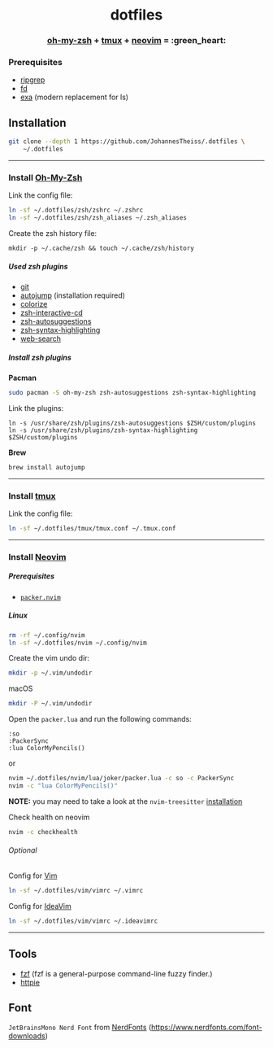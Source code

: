 <h1 align="center">dotfiles</h1>
<h3 align="center">
    <b><a href="https://github.com/ohmyzsh/ohmyzsh">oh-my-zsh</a> + <a href="https://github.com/tmux/tmux">tmux</a> + <a href="https://github.com/neovim/neovim">neovim</a> = :green_heart:</b>
</h3>

### Prerequisites
- [ripgrep](https://github.com/BurntSushi/ripgrep)
- [fd](https://github.com/sharkdp/fd)
- [exa](https://github.com/ogham/exa) (modern replacement for ls)

## Installation 
```bash
git clone --depth 1 https://github.com/JohannesTheiss/.dotfiles \
    ~/.dotfiles
```

---

### Install [Oh-My-Zsh](https://github.com/ohmyzsh/ohmyzsh)
Link the config file:
```bash
ln -sf ~/.dotfiles/zsh/zshrc ~/.zshrc
ln -sf ~/.dotfiles/zsh/zsh_aliases ~/.zsh_aliases
```

Create the zsh history file:
```
mkdir -p ~/.cache/zsh && touch ~/.cache/zsh/history
```
##### Used zsh plugins
- [git](https://github.com/ohmyzsh/ohmyzsh/tree/master/plugins/git)
- [autojump](https://github.com/wting/autojump) (installation required)
- [colorize](https://github.com/ohmyzsh/ohmyzsh/tree/master/plugins/colorize)
- [zsh-interactive-cd](https://github.com/changyuheng/zsh-interactive-cd)
- [zsh-autosuggestions](https://github.com/zsh-users/zsh-autosuggestions)
- [zsh-syntax-highlighting](https://github.com/zsh-users/zsh-syntax-highlighting)
- [web-search](https://github.com/ohmyzsh/ohmyzsh/tree/master/plugins/web-search)

##### Install zsh plugins
<b>Pacman</b>
```bash
sudo pacman -S oh-my-zsh zsh-autosuggestions zsh-syntax-highlighting
```
Link the plugins:
```
ln -s /usr/share/zsh/plugins/zsh-autosuggestions $ZSH/custom/plugins
ln -s /usr/share/zsh/plugins/zsh-syntax-highlighting $ZSH/custom/plugins
```

<b>Brew</b>
```bash
brew install autojump
```

---

### Install [tmux](https://github.com/tmux/tmux)

Link the config file:
```bash
ln -sf ~/.dotfiles/tmux/tmux.conf ~/.tmux.conf
```

---

### Install [Neovim](https://github.com/neovim/neovim)

##### Prerequisites
- [`packer.nvim`](https://github.com/wbthomason/packer.nvim)

##### Linux
```bash
rm -rf ~/.config/nvim
ln -sf ~/.dotfiles/nvim ~/.config/nvim
```

Create the vim undo dir:
```bash
mkdir -p ~/.vim/undodir
```
macOS
```bash
mkdir -P ~/.vim/undodir
```

Open the `packer.lua` and run the following commands:
```vim
:so
:PackerSync
:lua ColorMyPencils()
```
or
```bash
nvim ~/.dotfiles/nvim/lua/joker/packer.lua -c so -c PackerSync
nvim -c "lua ColorMyPencils()"
```

<b>NOTE:</b> you may need to take a look at the `nvim-treesitter` [installation](https://github.com/nvim-treesitter/nvim-treesitter/wiki/Installation#packernvim)

Check health on neovim
```bash
nvim -c checkhealth
```

###### Optional
Config for [Vim](https://github.com/vim/vim)
```bash
ln -sf ~/.dotfiles/vim/vimrc ~/.vimrc
```
Config for [IdeaVim](https://github.com/JetBrains/ideavim)
```bash
ln -sf ~/.dotfiles/vim/vimrc ~/.ideavimrc
```


---

## Tools
- [fzf](https://github.com/junegunn/fzf) (fzf is a general-purpose command-line fuzzy finder.)
- [httpie](https://httpie.io/)



## Font
`JetBrainsMono Nerd Font` from [NerdFonts](https://github.com/ryanoasis/nerd-fonts) (https://www.nerdfonts.com/font-downloads)


